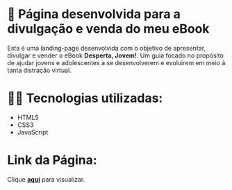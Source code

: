 # 📘 Página desenvolvida para a divulgação e venda do meu eBook
Esta é uma landing-page desenvolvida com o objetivo de apresentar, divulgar e vender o eBook **Desperta, Jovem!**. Um guia focado no propósito de ajudar jovens e adolescentes a se desenvolverem e evoluirem em meio à tanta distração virtual.

# 🧑‍💻 Tecnologias utilizadas:
* HTML5
* CSS3 
* JavaScript

# Link da Página:
Clique **[aqui](https://despertajovem.netlify.app/)** para visualizar.

